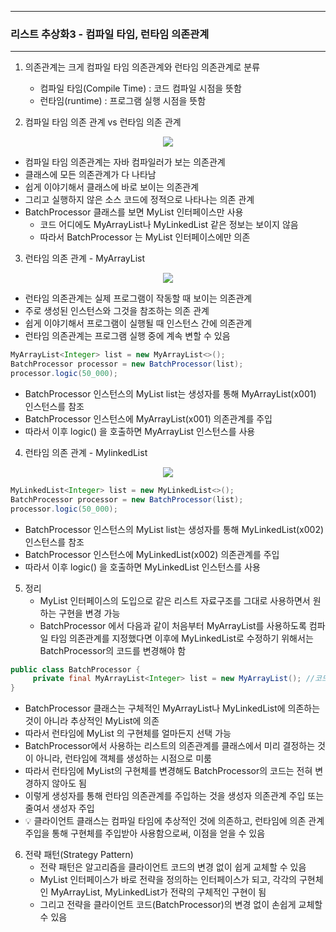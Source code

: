 -----
### 리스트 추상화3 - 컴파일 타임, 런타임 의존관계
-----
1. 의존관계는 크게 컴파일 타임 의존관계와 런타임 의존관계로 분류
   - 컴파일 타임(Compile Time) : 코드 컴파일 시점을 뜻함
   - 런타임(runtime) : 프로그램 실행 시점을 뜻함

2. 컴파일 타임 의존 관계 vs 런타임 의존 관계
<div align="center">
<img src="https://github.com/user-attachments/assets/b7db6cdd-e45f-4aa3-8527-ed5f6e669783">
</div>

   - 컴파일 타임 의존관계는 자바 컴파일러가 보는 의존관계
   - 클래스에 모든 의존관계가 다 나타남
   - 쉽게 이야기해서 클래스에 바로 보이는 의존관계
   - 그리고 실행하지 않은 소스 코드에 정적으로 나타나는 의존 관계
   - BatchProcessor 클래스를 보면 MyList 인터페이스만 사용
     + 코드 어디에도 MyArrayList나 MyLinkedList 같은 정보는 보이지 않음
     + 따라서 BatchProcessor 는 MyList 인터페이스에만 의존

3. 런타임 의존 관계 - MyArrayList
<div align="center">
<img src="https://github.com/user-attachments/assets/d2182866-88dd-4078-96d6-ff0ab1c7858a">
</div>

   - 런타임 의존관계는 실제 프로그램이 작동할 때 보이는 의존관계
   - 주로 생성된 인스턴스와 그것을 참조하는 의존 관계
   - 쉽게 이야기해서 프로그램이 실행될 때 인스턴스 간에 의존관계
   - 런타임 의존관계는 프로그램 실행 중에 계속 변할 수 있음

```java
MyArrayList<Integer> list = new MyArrayList<>();
BatchProcessor processor = new BatchProcessor(list);
processor.logic(50_000);
```
   - BatchProcessor 인스턴스의 MyList list는 생성자를 통해 MyArrayList(x001) 인스턴스를 참조
   - BatchProcessor 인스턴스에 MyArrayList(x001) 의존관계를 주입
   - 따라서 이후 logic() 을 호출하면 MyArrayList 인스턴스를 사용

4. 런타임 의존 관계 - MylinkedList
<div align="center">
<img src="https://github.com/user-attachments/assets/67eb2d6a-1ddc-48dc-99cf-8c20e1c91cc1">
</div>

```java
MyLinkedList<Integer> list = new MyLinkedList<>();
BatchProcessor processor = new BatchProcessor(list);
processor.logic(50_000);
```
   - BatchProcessor 인스턴스의 MyList list는 생성자를 통해 MyLinkedList(x002) 인스턴스를 참조
   - BatchProcessor 인스턴스에 MyLinkedList(x002) 의존관계를 주입
   - 따라서 이후 logic() 을 호출하면 MyLinkedList 인스턴스를 사용

5. 정리
   - MyList 인터페이스의 도입으로 같은 리스트 자료구조를 그대로 사용하면서 원하는 구현을 변경 가능
   - BatchProcessor 에서 다음과 같이 처음부터 MyArrayList를 사용하도록 컴파일 타임 의존관계를 지정했다면 이후에 MyLinkedList로 수정하기 위해서는 BatchProcessor의 코드를 변경해야 함
```java
public class BatchProcessor {
     private final MyArrayList<Integer> list = new MyArrayList(); //코드 변경 필요
}
```
   - BatchProcessor 클래스는 구체적인 MyArrayList나 MyLinkedList에 의존하는 것이 아니라 추상적인 MyList에 의존
   - 따라서 런타임에 MyList 의 구현체를 얼마든지 선택 가능
   - BatchProcessor에서 사용하는 리스트의 의존관계를 클래스에서 미리 결정하는 것이 아니라, 런타임에 객체를 생성하는 시점으로 미룸
   - 따라서 런타임에 MyList의 구현체를 변경해도 BatchProcessor의 코드는 전혀 변경하지 않아도 됨
   - 이렇게 생성자를 통해 런타임 의존관계를 주입하는 것을 생성자 의존관계 주입 또는 줄여서 생성자 주입
   - 💡 클라이언트 클래스는 컴파일 타임에 추상적인 것에 의존하고, 런타임에 의존 관계 주입을 통해 구현체를 주입받아 사용함으로써, 이점을 얻을 수 있음

6. 전략 패턴(Strategy Pattern)
   - 전략 패턴은 알고리즘을 클라이언트 코드의 변경 없이 쉽게 교체할 수 있음
   - MyList 인터페이스가 바로 전략을 정의하는 인터페이스가 되고, 각각의 구현체인 MyArrayList, MyLinkedList가 전략의 구체적인 구현이 됨
   - 그리고 전략을 클라이언트 코드(BatchProcessor)의 변경 없이 손쉽게 교체할 수 있음
